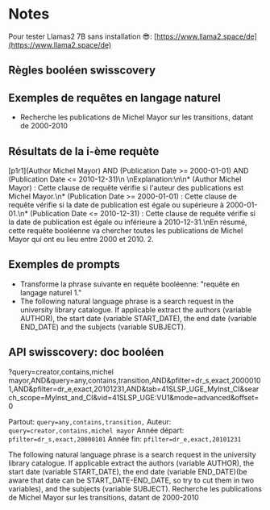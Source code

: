 # Notes

Pour tester Llamas2 7B sans installation 😎: [https://www.llama2.space/de](https://www.llama2.space/de)

## Règles booléen swisscovery


## Exemples de requêtes en langage naturel

* Recherche les publications de Michel Mayor sur les transitions, datant de 2000-2010

## Résultats de la i-ème requète
[p1r1](Author Michel Mayor) AND (Publication Date >= 2000-01-01) AND (Publication Date <= 2010-12-31)\n    \nExplanation:\n\n* (Author Michel Mayor) : Cette clause de requête vérifie si l'auteur des publications est Michel Mayor.\n* (Publication Date >= 2000-01-01) : Cette clause de requête vérifie si la date de publication est égale ou supérieure à 2000-01-01.\n* (Publication Date <= 2010-12-31) : Cette clause de requête vérifie si la date de publication est égale ou inférieure à 2010-12-31.\nEn résumé, cette requête booléenne va chercher toutes les publications de Michel Mayor qui ont eu lieu entre 2000 et 2010.
2.

## Exemples de prompts

* Transforme la phrase suivante en requête booléenne: "requête en langage naturel 1."
* The following natural language phrase is a search request in the university library catalogue. If applicable extract the authors (variable AUTHOR), the start date (variable START_DATE), the end date (variable END_DATE) and the subjects (variable SUBJECT).


## API swisscovery: doc booléen

?query=creator,contains,michel mayor,AND&query=any,contains,transition,AND&pfilter=dr_s,exact,20000101,AND&pfilter=dr_e,exact,20101231,AND&tab=41SLSP_UGE_MyInst_CI&search_scope=MyInst_and_CI&vid=41SLSP_UGE:VU1&mode=advanced&offset=0

Partout: `query=any,contains,transition,`
Auteur: `query=creator,contains,michel mayor`
Année départ: `pfilter=dr_s,exact,20000101`
Année fin: `pfilter=dr_e,exact,20101231`

The following natural language phrase is a search request in the university library catalogue. If applicable extract the authors (variable AUTHOR), the start date (variable START_DATE), the end date (variable END_DATE)(be aware that date can be START_DATE-END_DATE, so try to cut them in two variables),  and the subjects (variable SUBJECT). Recherche les publications de Michel Mayor sur les transitions, datant de 2000-2010
